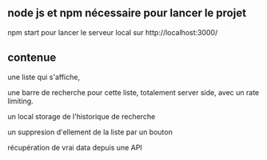 ## node js et npm nécessaire pour lancer le projet

npm start pour lancer le serveur local sur http://localhost:3000/

## contenue

une liste qui s'affiche,

une barre de recherche pour cette liste, totalement server side, avec un rate limiting.

un local storage de l'historique de recherche

un suppresion d'ellement de la liste par un bouton

récupération de vrai data depuis une API
